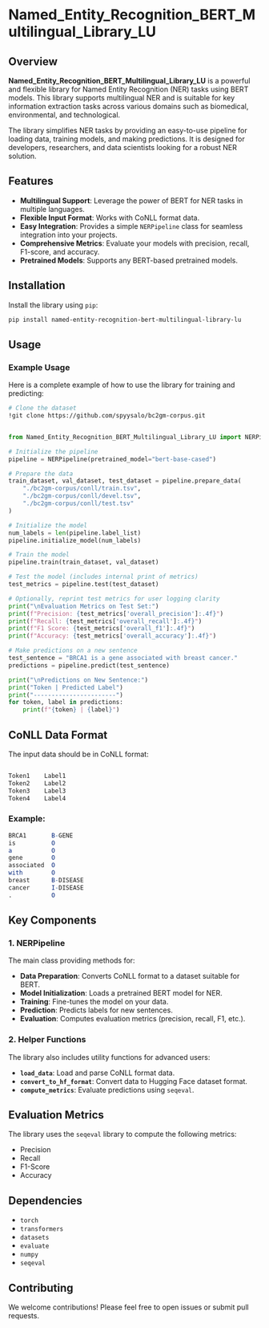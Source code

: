 # Named_Entity_Recognition_BERT_Multilingual_Library_LU

## Overview

**Named_Entity_Recognition_BERT_Multilingual_Library_LU** is a powerful and flexible library for Named Entity Recognition (NER) tasks using BERT models. This library supports multilingual NER and is suitable for key information extraction tasks across various domains such as biomedical, environmental, and technological.

The library simplifies NER tasks by providing an easy-to-use pipeline for loading data, training models, and making predictions. It is designed for developers, researchers, and data scientists looking for a robust NER solution.

## Features

- **Multilingual Support**: Leverage the power of BERT for NER tasks in multiple languages.
- **Flexible Input Format**: Works with CoNLL format data.
- **Easy Integration**: Provides a simple `NERPipeline` class for seamless integration into your projects.
- **Comprehensive Metrics**: Evaluate your models with precision, recall, F1-score, and accuracy.
- **Pretrained Models**: Supports any BERT-based pretrained models.

## Installation

Install the library using `pip`:
```bash
pip install named-entity-recognition-bert-multilingual-library-lu
```

## Usage

### Example Usage

Here is a complete example of how to use the library for training and predicting:

```bash
# Clone the dataset
!git clone https://github.com/spyysalo/bc2gm-corpus.git
```

```python

from Named_Entity_Recognition_BERT_Multilingual_Library_LU import NERPipeline

# Initialize the pipeline
pipeline = NERPipeline(pretrained_model="bert-base-cased")

# Prepare the data
train_dataset, val_dataset, test_dataset = pipeline.prepare_data(
    "./bc2gm-corpus/conll/train.tsv", 
    "./bc2gm-corpus/conll/devel.tsv", 
    "./bc2gm-corpus/conll/test.tsv"
)

# Initialize the model
num_labels = len(pipeline.label_list)
pipeline.initialize_model(num_labels)

# Train the model
pipeline.train(train_dataset, val_dataset)

# Test the model (includes internal print of metrics)
test_metrics = pipeline.test(test_dataset)

# Optionally, reprint test metrics for user logging clarity
print("\nEvaluation Metrics on Test Set:")
print(f"Precision: {test_metrics['overall_precision']:.4f}")
print(f"Recall: {test_metrics['overall_recall']:.4f}")
print(f"F1 Score: {test_metrics['overall_f1']:.4f}")
print(f"Accuracy: {test_metrics['overall_accuracy']:.4f}")

# Make predictions on a new sentence
test_sentence = "BRCA1 is a gene associated with breast cancer."
predictions = pipeline.predict(test_sentence)

print("\nPredictions on New Sentence:")
print("Token | Predicted Label")
print("-----------------------")
for token, label in predictions:
    print(f"{token} | {label}")


```

## CoNLL Data Format

The input data should be in CoNLL format:

```mathematica

Token1    Label1
Token2    Label2
Token3    Label3
Token4    Label4
```

### Example:

```mathematica
BRCA1       B-GENE
is          O
a           O
gene        O
associated  O
with        O
breast      B-DISEASE
cancer      I-DISEASE
.           O
```

## Key Components

### 1. NERPipeline

The main class providing methods for:

- **Data Preparation**: Converts CoNLL format to a dataset suitable for BERT.
- **Model Initialization**: Loads a pretrained BERT model for NER.
- **Training**: Fine-tunes the model on your data.
- **Prediction**: Predicts labels for new sentences.
- **Evaluation**: Computes evaluation metrics (precision, recall, F1, etc.).

### 2. Helper Functions

The library also includes utility functions for advanced users:

- **`load_data`**: Load and parse CoNLL format data.
- **`convert_to_hf_format`**: Convert data to Hugging Face dataset format.
- **`compute_metrics`**: Evaluate predictions using `seqeval`.

## Evaluation Metrics

The library uses the `seqeval` library to compute the following metrics:

- Precision
- Recall
- F1-Score
- Accuracy

## Dependencies

- `torch`
- `transformers`
- `datasets`
- `evaluate`
- `numpy`
- `seqeval`

## Contributing

We welcome contributions! Please feel free to open issues or submit pull requests.


